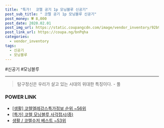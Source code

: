 ```yaml
--- 
title: "특가!  코렐 공기 1p 모닝블루 신공기" 
post_sub_title: " 코렐 공기 1p 모닝블루 신공기" 
post_money: ₩ 8,000 
post_date: 2020.02.01 
post_img_url: https://static.coupangcdn.com/image/vendor_inventory/92b9/e788e356cd9ef949c14d7c4cc610c883e24cbf4d71b2f4a8b9bb1bb2c88c.jpg 
post_link_url: https://coupa.ng/bnPqha 
categories: 
  - vendor_inventory 
tags: 
  - 신공기 
  - 모닝블루 
--- 
```

  #신공기 #모닝블루 
<hr> 

> 탐구정신은 우리가 살고 있는 시대의 위대한 특징이다. - 풀 


### POWER LINK

* <a href="https://blog.naver.com/sakai111/221772159148" target="_blank"> [생활] 코렐엘레강스특가정보 순위 ~56위</a>
* <a href="https://blog.naver.com/sakai111/221792437082" target="_blank">[특가] 코렐 모닝블루 사각접시(중)</a>
* <a href="https://blog.naver.com/santokki14/221786268492" target="_blank">생활 / 코렐수저 베스트 ~53위</a>
